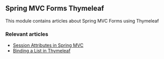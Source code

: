 ## Spring MVC Forms Thymeleaf

This module contains articles about Spring MVC Forms using Thymeleaf 

### Relevant articles

- [Session Attributes in Spring MVC](http://www.baeldung.com/spring-mvc-session-attributes)
- [Binding a List in Thymeleaf](http://www.baeldung.com/thymeleaf-list)
 

